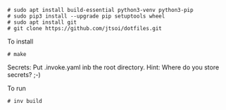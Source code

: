 ```
# sudo apt install build-essential python3-venv python3-pip
# sudo pip3 install --upgrade pip setuptools wheel
# sudo apt install git
# git clone https://github.com/jtsoi/dotfiles.git
```

To install 
```
# make
```

Secrets:
Put .invoke.yaml inb the root directory.
Hint: Where do you store secrets? ;-)

To run
```
# inv build
```
